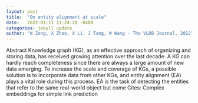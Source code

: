 ```yaml
---
layout: post
title:  "On entity alignment at scale"
date:   2022-01-11 11:24:28 -0400
categories: jekyll update
author: "W Zeng, X Zhao, X Li, J Tang, W Wang - The VLDB Journal, 2022"
---
```

Abstract Knowledge graph (KG), as an effective approach of organizing and storing data, has received growing attention over the last decade. A KG can hardly reach completeness since there are always a large amount of new data emerging. To increase the scale and coverage of KGs, a possible solution is to incorporate data from other KGs, and entity alignment (EA) plays a vital role during this process. EA is the task of detecting the entities that refer to the same real-world object but come Cites: Complex embeddings for simple link prediction